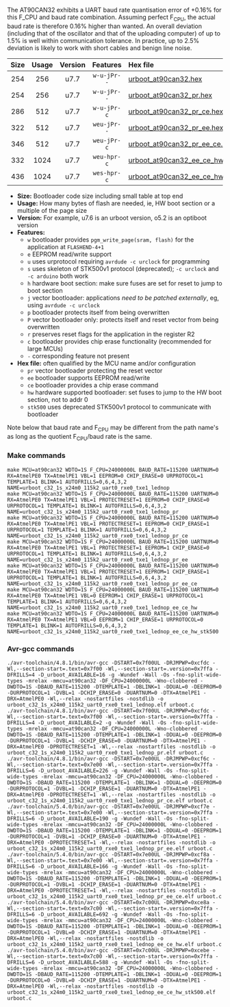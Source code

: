 The AT90CAN32 exhibits a UART baud rate quantisation error of +0.16% for this F_CPU and baud rate combination. Assuming perfect F<sub>CPU</sub>, the actual baud rate is therefore 0.16% higher than wanted. An overall deviation (including that of the oscillator and that of the uploading computer) of up to 1.5% is well within communication tolerance. In practice, up to 2.5% deviation is likely to work with short cables and benign line noise.

|Size|Usage|Version|Features|Hex file|
|:-:|:-:|:-:|:-:|:--|
|254|256|u7.7|`w-u-jPr--`|[urboot_at90can32.hex](https://raw.githubusercontent.com/stefanrueger/urboot.hex/main/u7.7/cores/megacore/at90can32/watchdog_1_s/external_oscillator/1500000_hz/7200_baud/uart0_rxe0_txe1/lednop/urboot_at90can32.hex)|
|254|256|u7.7|`w-u-jPr--`|[urboot_at90can32_pr.hex](https://raw.githubusercontent.com/stefanrueger/urboot.hex/main/u7.7/cores/megacore/at90can32/watchdog_1_s/external_oscillator/1500000_hz/7200_baud/uart0_rxe0_txe1/lednop/urboot_at90can32_pr.hex)|
|286|512|u7.7|`w-u-jPr-c`|[urboot_at90can32_pr_ce.hex](https://raw.githubusercontent.com/stefanrueger/urboot.hex/main/u7.7/cores/megacore/at90can32/watchdog_1_s/external_oscillator/1500000_hz/7200_baud/uart0_rxe0_txe1/lednop/urboot_at90can32_pr_ce.hex)|
|322|512|u7.7|`weu-jPr--`|[urboot_at90can32_pr_ee.hex](https://raw.githubusercontent.com/stefanrueger/urboot.hex/main/u7.7/cores/megacore/at90can32/watchdog_1_s/external_oscillator/1500000_hz/7200_baud/uart0_rxe0_txe1/lednop/urboot_at90can32_pr_ee.hex)|
|346|512|u7.7|`weu-jPr-c`|[urboot_at90can32_pr_ee_ce.hex](https://raw.githubusercontent.com/stefanrueger/urboot.hex/main/u7.7/cores/megacore/at90can32/watchdog_1_s/external_oscillator/1500000_hz/7200_baud/uart0_rxe0_txe1/lednop/urboot_at90can32_pr_ee_ce.hex)|
|332|1024|u7.7|`weu-hpr-c`|[urboot_at90can32_ee_ce_hw.hex](https://raw.githubusercontent.com/stefanrueger/urboot.hex/main/u7.7/cores/megacore/at90can32/watchdog_1_s/external_oscillator/1500000_hz/7200_baud/uart0_rxe0_txe1/lednop/urboot_at90can32_ee_ce_hw.hex)|
|436|1024|u7.7|`wes-hpr-c`|[urboot_at90can32_ee_ce_hw_stk500.hex](https://raw.githubusercontent.com/stefanrueger/urboot.hex/main/u7.7/cores/megacore/at90can32/watchdog_1_s/external_oscillator/1500000_hz/7200_baud/uart0_rxe0_txe1/lednop/urboot_at90can32_ee_ce_hw_stk500.hex)|

- **Size:** Bootloader code size including small table at top end
- **Usage:** How many bytes of flash are needed, ie, HW boot section or a multiple of the page size
- **Version:** For example, u7.6 is an urboot version, o5.2 is an optiboot version
- **Features:**
  + `w` bootloader provides `pgm_write_page(sram, flash)` for the application at `FLASHEND-4+1`
  + `e` EEPROM read/write support
  + `u` uses urprotocol requiring `avrdude -c urclock` for programming
  + `s` uses skeleton of STK500v1 protocol (deprecated); `-c urclock` and `-c arduino` both work
  + `h` hardware boot section: make sure fuses are set for reset to jump to boot section
  + `j` vector bootloader: applications *need to be patched externally*, eg, using `avrdude -c urclock`
  + `p` bootloader protects itself from being overwritten
  + `P` vector bootloader only: protects itself and reset vector from being overwritten
  + `r` preserves reset flags for the application in the register R2
  + `c` bootloader provides chip erase functionality (recommended for large MCUs)
  + `-` corresponding feature not present
- **Hex file:** often qualified by the MCU name and/or configuration
  + `pr` vector bootloader protecting the reset vector
  + `ee` bootloader supports EEPROM read/write
  + `ce` bootloader provides a chip erase command
  + `hw` hardware supported bootloader: set fuses to jump to the HW boot section, not to addr 0
  + `stk500` uses deprecated STK500v1 protocol to communicate with bootloader


Note below that baud rate and F<sub>CPU</sub> may be different from the path name's as long as the quotient F<sub>CPU</sub>/baud rate is the same.

### Make commands
```
make MCU=at90can32 WDTO=1S F_CPU=24000000L BAUD_RATE=115200 UARTNUM=0 RX=AtmelPE0 TX=AtmelPE1 VBL=1 EEPROM=0 CHIP_ERASE=0 URPROTOCOL=1 TEMPLATE=1 BLINK=1 AUTOFRILLS=0,6,4,3,2 NAME=urboot_c32_1s_x24m0_115k2_uart0_rxe0_txe1_lednop
make MCU=at90can32 WDTO=1S F_CPU=24000000L BAUD_RATE=115200 UARTNUM=0 RX=AtmelPE0 TX=AtmelPE1 VBL=1 PROTECTRESET=1 EEPROM=0 CHIP_ERASE=0 URPROTOCOL=1 TEMPLATE=1 BLINK=1 AUTOFRILLS=0,6,4,3,2 NAME=urboot_c32_1s_x24m0_115k2_uart0_rxe0_txe1_lednop_pr
make MCU=at90can32 WDTO=1S F_CPU=24000000L BAUD_RATE=115200 UARTNUM=0 RX=AtmelPE0 TX=AtmelPE1 VBL=1 PROTECTRESET=1 EEPROM=0 CHIP_ERASE=1 URPROTOCOL=1 TEMPLATE=1 BLINK=1 AUTOFRILLS=0,6,4,3,2 NAME=urboot_c32_1s_x24m0_115k2_uart0_rxe0_txe1_lednop_pr_ce
make MCU=at90can32 WDTO=1S F_CPU=24000000L BAUD_RATE=115200 UARTNUM=0 RX=AtmelPE0 TX=AtmelPE1 VBL=1 PROTECTRESET=1 EEPROM=1 CHIP_ERASE=0 URPROTOCOL=1 TEMPLATE=1 BLINK=1 AUTOFRILLS=0,6,4,3,2 NAME=urboot_c32_1s_x24m0_115k2_uart0_rxe0_txe1_lednop_pr_ee
make MCU=at90can32 WDTO=1S F_CPU=24000000L BAUD_RATE=115200 UARTNUM=0 RX=AtmelPE0 TX=AtmelPE1 VBL=1 PROTECTRESET=1 EEPROM=1 CHIP_ERASE=1 URPROTOCOL=1 TEMPLATE=1 BLINK=1 AUTOFRILLS=0,6,4,3,2 NAME=urboot_c32_1s_x24m0_115k2_uart0_rxe0_txe1_lednop_pr_ee_ce
make MCU=at90can32 WDTO=1S F_CPU=24000000L BAUD_RATE=115200 UARTNUM=0 RX=AtmelPE0 TX=AtmelPE1 VBL=0 EEPROM=1 CHIP_ERASE=1 URPROTOCOL=1 TEMPLATE=1 BLINK=1 AUTOFRILLS=0,6,4,3,2 NAME=urboot_c32_1s_x24m0_115k2_uart0_rxe0_txe1_lednop_ee_ce_hw
make MCU=at90can32 WDTO=1S F_CPU=24000000L BAUD_RATE=115200 UARTNUM=0 RX=AtmelPE0 TX=AtmelPE1 VBL=0 EEPROM=1 CHIP_ERASE=1 URPROTOCOL=0 TEMPLATE=1 BLINK=1 AUTOFRILLS=0,6,4,3,2 NAME=urboot_c32_1s_x24m0_115k2_uart0_rxe0_txe1_lednop_ee_ce_hw_stk500
```

### Avr-gcc commands
```
./avr-toolchain/4.8.1/bin/avr-gcc -DSTART=0x7f00UL -DRJMPWP=0xcfdc -Wl,--section-start=.text=0x7f00 -Wl,--section-start=.version=0x7ffa -DFRILLS=4 -D_urboot_AVAILABLE=16 -g -Wundef -Wall -Os -fno-split-wide-types -mrelax -mmcu=at90can32 -DF_CPU=24000000L -Wno-clobbered -DWDTO=1S -DBAUD_RATE=115200 -DTEMPLATE=1 -DBLINK=1 -DDUAL=0 -DEEPROM=0 -DURPROTOCOL=1 -DVBL=1 -DCHIP_ERASE=0 -DUARTNUM=0 -DTX=AtmelPE1 -DRX=AtmelPE0 -Wl,--relax -nostartfiles -nostdlib -o urboot_c32_1s_x24m0_115k2_uart0_rxe0_txe1_lednop.elf urboot.c
./avr-toolchain/4.8.1/bin/avr-gcc -DSTART=0x7f00UL -DRJMPWP=0xcfdc -Wl,--section-start=.text=0x7f00 -Wl,--section-start=.version=0x7ffa -DFRILLS=4 -D_urboot_AVAILABLE=2 -g -Wundef -Wall -Os -fno-split-wide-types -mrelax -mmcu=at90can32 -DF_CPU=24000000L -Wno-clobbered -DWDTO=1S -DBAUD_RATE=115200 -DTEMPLATE=1 -DBLINK=1 -DDUAL=0 -DEEPROM=0 -DURPROTOCOL=1 -DVBL=1 -DCHIP_ERASE=0 -DUARTNUM=0 -DTX=AtmelPE1 -DRX=AtmelPE0 -DPROTECTRESET=1 -Wl,--relax -nostartfiles -nostdlib -o urboot_c32_1s_x24m0_115k2_uart0_rxe0_txe1_lednop_pr.elf urboot.c
./avr-toolchain/4.8.1/bin/avr-gcc -DSTART=0x7e00UL -DRJMPWP=0xcf6c -Wl,--section-start=.text=0x7e00 -Wl,--section-start=.version=0x7ffa -DFRILLS=6 -D_urboot_AVAILABLE=226 -g -Wundef -Wall -Os -fno-split-wide-types -mrelax -mmcu=at90can32 -DF_CPU=24000000L -Wno-clobbered -DWDTO=1S -DBAUD_RATE=115200 -DTEMPLATE=1 -DBLINK=1 -DDUAL=0 -DEEPROM=0 -DURPROTOCOL=1 -DVBL=1 -DCHIP_ERASE=1 -DUARTNUM=0 -DTX=AtmelPE1 -DRX=AtmelPE0 -DPROTECTRESET=1 -Wl,--relax -nostartfiles -nostdlib -o urboot_c32_1s_x24m0_115k2_uart0_rxe0_txe1_lednop_pr_ce.elf urboot.c
./avr-toolchain/5.4.0/bin/avr-gcc -DSTART=0x7e00UL -DRJMPWP=0xcf7e -Wl,--section-start=.text=0x7e00 -Wl,--section-start=.version=0x7ffa -DFRILLS=6 -D_urboot_AVAILABLE=190 -g -Wundef -Wall -Os -fno-split-wide-types -mrelax -mmcu=at90can32 -DF_CPU=24000000L -Wno-clobbered -DWDTO=1S -DBAUD_RATE=115200 -DTEMPLATE=1 -DBLINK=1 -DDUAL=0 -DEEPROM=1 -DURPROTOCOL=1 -DVBL=1 -DCHIP_ERASE=0 -DUARTNUM=0 -DTX=AtmelPE1 -DRX=AtmelPE0 -DPROTECTRESET=1 -Wl,--relax -nostartfiles -nostdlib -o urboot_c32_1s_x24m0_115k2_uart0_rxe0_txe1_lednop_pr_ee.elf urboot.c
./avr-toolchain/5.4.0/bin/avr-gcc -DSTART=0x7e00UL -DRJMPWP=0xcf8a -Wl,--section-start=.text=0x7e00 -Wl,--section-start=.version=0x7ffa -DFRILLS=6 -D_urboot_AVAILABLE=166 -g -Wundef -Wall -Os -fno-split-wide-types -mrelax -mmcu=at90can32 -DF_CPU=24000000L -Wno-clobbered -DWDTO=1S -DBAUD_RATE=115200 -DTEMPLATE=1 -DBLINK=1 -DDUAL=0 -DEEPROM=1 -DURPROTOCOL=1 -DVBL=1 -DCHIP_ERASE=1 -DUARTNUM=0 -DTX=AtmelPE1 -DRX=AtmelPE0 -DPROTECTRESET=1 -Wl,--relax -nostartfiles -nostdlib -o urboot_c32_1s_x24m0_115k2_uart0_rxe0_txe1_lednop_pr_ee_ce.elf urboot.c
./avr-toolchain/5.4.0/bin/avr-gcc -DSTART=0x7c00UL -DRJMPWP=0xce8a -Wl,--section-start=.text=0x7c00 -Wl,--section-start=.version=0x7ffa -DFRILLS=6 -D_urboot_AVAILABLE=692 -g -Wundef -Wall -Os -fno-split-wide-types -mrelax -mmcu=at90can32 -DF_CPU=24000000L -Wno-clobbered -DWDTO=1S -DBAUD_RATE=115200 -DTEMPLATE=1 -DBLINK=1 -DDUAL=0 -DEEPROM=1 -DURPROTOCOL=1 -DVBL=0 -DCHIP_ERASE=1 -DUARTNUM=0 -DTX=AtmelPE1 -DRX=AtmelPE0 -Wl,--relax -nostartfiles -nostdlib -o urboot_c32_1s_x24m0_115k2_uart0_rxe0_txe1_lednop_ee_ce_hw.elf urboot.c
./avr-toolchain/5.4.0/bin/avr-gcc -DSTART=0x7c00UL -DRJMPWP=0xcebe -Wl,--section-start=.text=0x7c00 -Wl,--section-start=.version=0x7ffa -DFRILLS=6 -D_urboot_AVAILABLE=588 -g -Wundef -Wall -Os -fno-split-wide-types -mrelax -mmcu=at90can32 -DF_CPU=24000000L -Wno-clobbered -DWDTO=1S -DBAUD_RATE=115200 -DTEMPLATE=1 -DBLINK=1 -DDUAL=0 -DEEPROM=1 -DURPROTOCOL=0 -DVBL=0 -DCHIP_ERASE=1 -DUARTNUM=0 -DTX=AtmelPE1 -DRX=AtmelPE0 -Wl,--relax -nostartfiles -nostdlib -o urboot_c32_1s_x24m0_115k2_uart0_rxe0_txe1_lednop_ee_ce_hw_stk500.elf urboot.c
```

